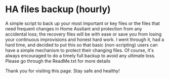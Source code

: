 # HA files backup (hourly)
A simple script to back up your most important or key files or the files that need frequent changes in Home Assitant and protection from any accidental loss; the recovery files will be with ease or save you from losing your continuous improvisions and honest hard work. I went through it, had a hard time, and decided to put this so that basic (non-scripting) users can have a simple mechanism to protect their changing files. Of course, it's always encouraged to do a timely full backup to avoid any ultimate loss. Please go through the ReadMe.txt for more details

Thank you for visiting this page. Stay safe and healthy!
